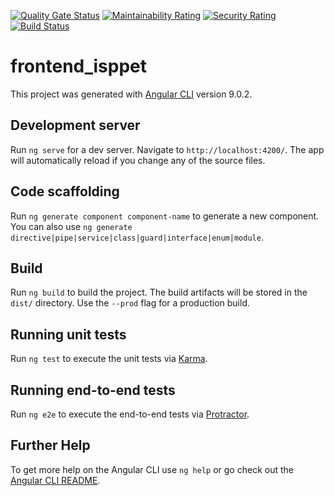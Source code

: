 [![Quality Gate Status](https://sonarcloud.io/api/project_badges/measure?project=ISPP-LinkedPet_frontend_isppet&metric=alert_status)](https://sonarcloud.io/dashboard?id=ISPP-LinkedPet_frontend_isppet)
[![Maintainability Rating](https://sonarcloud.io/api/project_badges/measure?project=ISPP-LinkedPet_backend_isppet&metric=sqale_rating)](https://sonarcloud.io/dashboard?id=ISPP-LinkedPet_backend_isppet)
[![Security Rating](https://sonarcloud.io/api/project_badges/measure?project=ISPP-LinkedPet_backend_isppet&metric=security_rating)](https://sonarcloud.io/dashboard?id=ISPP-LinkedPet_backend_isppet)
[![Build Status](https://travis-ci.org/ISPP-LinkedPet/frontend_isppet.svg?branch=master)](https://travis-ci.org/ISPP-LinkedPet/frontend_isppet)
# frontend_isppet

This project was generated with [Angular CLI](https://github.com/angular/angular-cli) version 9.0.2.

## Development server

Run `ng serve` for a dev server. Navigate to `http://localhost:4200/`. The app will automatically reload if you change any of the source files.

## Code scaffolding

Run `ng generate component component-name` to generate a new component. You can also use `ng generate directive|pipe|service|class|guard|interface|enum|module`.

## Build

Run `ng build` to build the project. The build artifacts will be stored in the `dist/` directory. Use the `--prod` flag for a production build.

## Running unit tests

Run `ng test` to execute the unit tests via [Karma](https://karma-runner.github.io).

## Running end-to-end tests

Run `ng e2e` to execute the end-to-end tests via [Protractor](http://www.protractortest.org/).

## Further Help

To get more help on the Angular CLI use `ng help` or go check out the [Angular CLI README](https://github.com/angular/angular-cli/blob/master/README.md).
